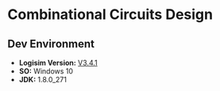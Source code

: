 # Combinational Circuits Design 

## Dev Environment

* **Logisim Version:** [V3.4.1](https://github.com/reds-heig/logisim-evolution/releases/tag/v3.4.1)
* **SO:** Windows 10 
* **JDK:** 1.8.0_271




